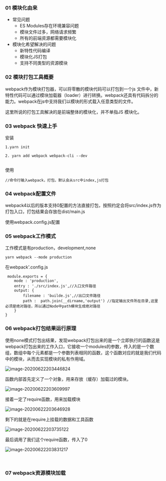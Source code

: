### 01 模块化由来

- 常见问题
  - ES Modules存在环境兼容问题
  - 模块文件过多，网络请求频繁
  - 所有的前端资源都需要模块化
- 模块化希望解决的问题
  - 新特性代码编译
  - 模块化JS打包
  - 支持不同类型的资源模块



### 02 模块打包工具概要

webpack作为模块打包器，可以将零散的模块代码可以打包到一个js 文件中，新特性代码可以通过模块加载器（loader）进行转换。webpack还具有代码拆分的能力。webpack在js中支持我们以模块的形式载入任意类型的文件。



这里所说的打包工具解决的是前端整体的模块化，并不单指JS 模块化。



### 03 webpack 快速上手

安装

```
1.yarn init

2. yarn add webpack webpack-cli --dev


```

使用

```
//命令行输入webpack，打包，默认会从src中index,js打包
```



### 04 webpack配置文件

webpack4以后的版本支持0配置的方法直接打包，按照约定会将src/index.js作为打包入口，打包结果会存放在dist/main.js

使用webpack.config.js配置



### 05 webpack工作模式

工作模式是有production，development,none

```
yarn webpack --mode production
```

在webpack'.config.js

```
 module.exports = {
    mode : 'production',
    entry : './src/index.js',//入口文件路径
    output: {
        filename : 'builde.js',//出口文件路径
        path :  path.join(__dirname,'output') //指定输出文件所在目录,这里必须是绝对路径，所以通过Node中path模块生成绝对路径
    }
}
```



### 06 webpack打包结果运行原理

使用none模式打包出结果，发现webpack打包出来的是一个立即执行的函数这是webpack打包出来的工作入口，它接收一个modules的参数，传入的是一个数组，数组中每个元素都是一个参数列表相同的函数，这个函数对应的就是我们代码中的模块，从而去实现模块的私有作用域。

![image-20200622203446824](C:\Users\邱添\AppData\Roaming\Typora\typora-user-images\image-20200622203446824.png)

函数内部首先定义了一个对象，用来存放（缓存）加载过的模块。

![image-20200622203609997](C:\Users\邱添\AppData\Roaming\Typora\typora-user-images\image-20200622203609997.png)



接着一定了require函数，用来加载模块

![image-20200622203646928](C:\Users\邱添\AppData\Roaming\Typora\typora-user-images\image-20200622203646928.png)

剩下的就是在require上挂载的数据和工具函数

![image-20200622203735122](C:\Users\邱添\AppData\Roaming\Typora\typora-user-images\image-20200622203735122.png)



最后调用了我们这个require函数，传入了0

![image-20200622203831217](C:\Users\邱添\AppData\Roaming\Typora\typora-user-images\image-20200622203831217.png)

​    



### 07 webpack资源模块加载